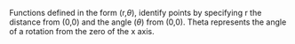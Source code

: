 Functions defined in the form (r,$\theta$), identify points by specifying r the distance from (0,0) and the angle ($\theta$) from (0,0). Theta represents the angle of a rotation from the zero of the x axis. 